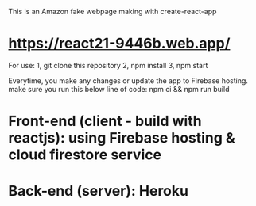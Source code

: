 This is an Amazon fake webpage making with create-react-app

# https://react21-9446b.web.app/

For use:
1, git clone this repository
2, npm install
3, npm start

Everytime, you make any changes or update the app to Firebase hosting.
make sure you run this below line of code:
npm ci && npm run build

# Front-end (client - build with reactjs): using Firebase hosting & cloud firestore service

# Back-end (server): Heroku

